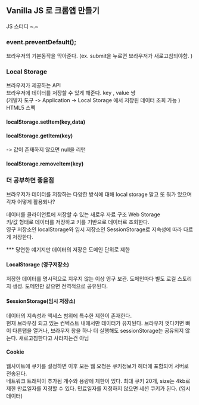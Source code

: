 ## Vanilla JS 로 크롬앱 만들기

JS 스터디 ~.~

### event.preventDefault();

브라우저의 기본동작을 막아준다. (ex. submit을 누르면 브라우저가 새로고침되야함. )

### Local Storage

브라우저가 제공하는 API  
브라우저에 데이터를 저장할 수 있게 해준다. key , value 쌍  
(개발자 도구 -> Application -> Local Storage 에서 저장된 데이터 조회 가능 )
HTML5 스펙

#### localStorage.setItem(key,data)

#### localStorage.getItem(key)

-> 값이 존재하지 않으면 null을 리턴

#### localStorage.removeItem(key)

### 더 공부하면 좋을점

브라우저가 데이터를 저장하는 다양한 방식에 대해
local storage 말고 또 뭐가 있으며 각자 어떻게 활용되나?

데이터를 클라이언트에 저장할 수 있는 새로우 자료 구조 Web Storage  
키/값 형태로 데이터를 저장하고 키를 기반으로 데이터르 조회한다.  
영구 저장소인 localStorage와 임시 저장소인 SessionStorage로 지속성에 따라 다르게 저장한다.

\*\*\* 당연한 얘기지만 데이터의 저장은 도메인 단위로 제한

#### LocalStorage (영구저장소)

저장한 데이터를 명시적으로 지우지 않는 이상 영구 보관.
도메인마다 별도 로컬 스토리지 생성.
도메인만 같으면 전역적으로 공유된다.

#### SessionStorage(임시 저장소)

데이터의 지속성과 액세스 범위에 특수한 제한이 존재한다.  
현재 브라우징 되고 있는 컨텍스트 내에서만 데이터가 유지된다.
브라우저 껏다키면 빠이
다른탭을 열거나, 브라우저 창을 하나 더 실행해도 sessionStorage는 공유되지 않는다.
새로고침한다고 사라지는건 아님

#### Cookie

웹사이트에 쿠키를 설정하면 이후 모든 웹 요청은 쿠키정보가 헤더에 포함되어 서버로 전송된다.  
네트워크 트래픽이 추가됨
개수와 용량에 제한이 있다.
최대 쿠키 20개, size는 4kb로 제한
만료일자를 지정할 수 있다.
민료일자를 지정하지 않으면 세션 쿠키가 된다. (임시 데이터)
